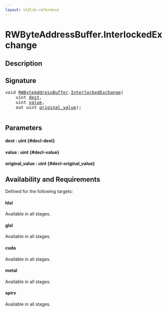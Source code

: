 ```yaml
---
layout: stdlib-reference
---
```


# RWByteAddressBuffer\.InterlockedExchange

## Description





## Signature 

<pre>
void <a href="/stdlib-reference/types/RWByteAddressBuffer/index" class="code_type">RWByteAddressBuffer</a>.<a href="/stdlib-reference/types/RWByteAddressBuffer/InterlockedExchange">InterlockedExchange</a>(
    uint <a href="/stdlib-reference/types/RWByteAddressBuffer/InterlockedExchange#decl-dest" class="code_param">dest</a>,
    uint <a href="/stdlib-reference/types/RWByteAddressBuffer/InterlockedExchange#decl-value" class="code_param">value</a>,
    out uint <a href="/stdlib-reference/types/RWByteAddressBuffer/InterlockedExchange#decl-original_value" class="code_param">original_value</a>);

</pre>

## Parameters

#### dest  : uint {#decl-dest}
#### value  : uint {#decl-value}
#### original\_value  : uint {#decl-original_value}

## Availability and Requirements

Defined for the following targets:

#### hlsl
Available in all stages.

#### glsl
Available in all stages.

#### cuda
Available in all stages.

#### metal
Available in all stages.

#### spirv
Available in all stages.



